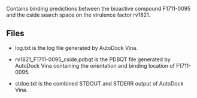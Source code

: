Contains binding predictions between the bioactive compound F1711-0095 and the cside search space on the virulence factor rv1821.

## Files

- log.txt is the log file generated by AutoDock Vina.

- rv1821_F1711-0095_cside.pdbqt is the PDBQT file generated by AutoDock Vina containing the orientation and binding location of F1711-0095.

- stdoe.txt is the combined STDOUT and STDERR output of AutoDock Vina.

